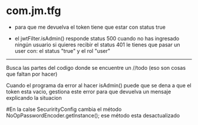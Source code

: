 # com.jm.tfg
- para que me devuelva el token tiene que estar con status true 

- el jwtFilter.isAdmin() responde status 500 cuando no has ingresado ningún usuario
si quieres recibir el status 401 le tienes que pasar 
un user con: el status "true" y el rol "user"


---
Busca las partes del codigo donde
se encuentre un //todo (eso son cosas que faltan por hacer)

Cuando el programa da error al hacer isAdmin() puede que se
dena a que el token esta vacio, gestiona este error para que
devuelva un mensaje explicando la situacion

#En la calse SecurirityConfig cambia el método NoOpPasswordEncoder.getInstance();
ese método esta desactualizado
